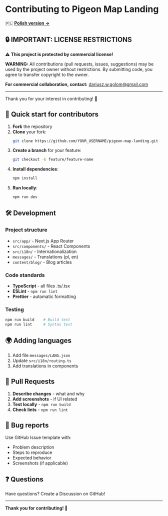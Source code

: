 # Contributing to Pigeon Map Landing

🇵🇱 **[Polish version →](./CONTRIBUTING.md)**

## 🔒 **IMPORTANT: LICENSE RESTRICTIONS**

⚠️ **This project is protected by commercial license!**  

**WARNING:** All contributions (pull requests, issues, suggestions) may be used by the project owner without restrictions. By submitting code, you agree to transfer copyright to the owner.

**For commercial collaboration, contact:** dariusz.w.golom@gmail.com

---

Thank you for your interest in contributing! 🎉

## 🚀 Quick start for contributors

1. **Fork** the repository
2. **Clone** your fork:
   ```bash
   git clone https://github.com/YOUR_USERNAME/pigeon-map-landing.git
   ```
3. **Create a branch** for your feature:
   ```bash
   git checkout -b feature/feature-name
   ```
4. **Install dependencies**:
   ```bash
   npm install
   ```
5. **Run locally**:
   ```bash
   npm run dev
   ```

## 🛠️ Development

### Project structure
- `src/app/` - Next.js App Router
- `src/components/` - React Components
- `src/i18n/` - Internationalization
- `messages/` - Translations (pl, en)
- `content/blog/` - Blog articles

### Code standards
- **TypeScript** - all files .ts/.tsx
- **ESLint** - `npm run lint`
- **Prettier** - automatic formatting

### Testing
```bash
npm run build    # Build test
npm run lint     # Syntax test
```

## 🌍 Adding languages

1. Add file `messages/LANG.json`
2. Update `src/i18n/routing.ts`
3. Add translations in components

## 📝 Pull Requests

1. **Describe changes** - what and why
2. **Add screenshots** - if UI related
3. **Test locally** - `npm run build`
4. **Check lints** - `npm run lint`

## 🐛 Bug reports

Use GitHub Issue template with:
- Problem description
- Steps to reproduce
- Expected behavior
- Screenshots (if applicable)

## ❓ Questions

Have questions? Create a Discussion on GitHub!

---

**Thank you for contributing! 🙏**
